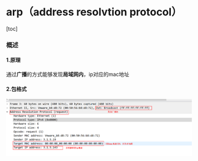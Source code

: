 # arp（address resolvtion protocol）
[toc]

### 概述

#### 1.原理
通过**广播**的方式能够发现**局域网内**，ip对应的mac地址

#### 2.包格式
![](./imgs/arp_01.png)
